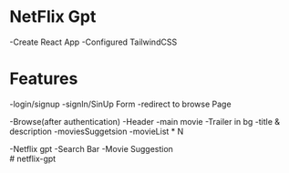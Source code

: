 # NetFlix Gpt

-Create React App
-Configured TailwindCSS


# Features
-login/signup
   -signIn/SinUp Form
   -redirect to browse Page

-Browse(after authentication)
  -Header
  -main movie
     -Trailer in bg
     -title & description
     -moviesSuggetsion
      -movieList * N

-Netflix gpt
  -Search Bar
  -Movie Suggestion      
#   n e t f l i x - g p t  
 